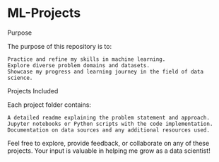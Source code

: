# ML-Projects


Purpose

The purpose of this repository is to:

    Practice and refine my skills in machine learning.
    Explore diverse problem domains and datasets.
    Showcase my progress and learning journey in the field of data science.

Projects Included

Each project folder contains:

    A detailed readme explaining the problem statement and approach.
    Jupyter notebooks or Python scripts with the code implementation.
    Documentation on data sources and any additional resources used.

Feel free to explore, provide feedback, or collaborate on any of these projects. Your input is valuable in helping me grow as a data scientist!
